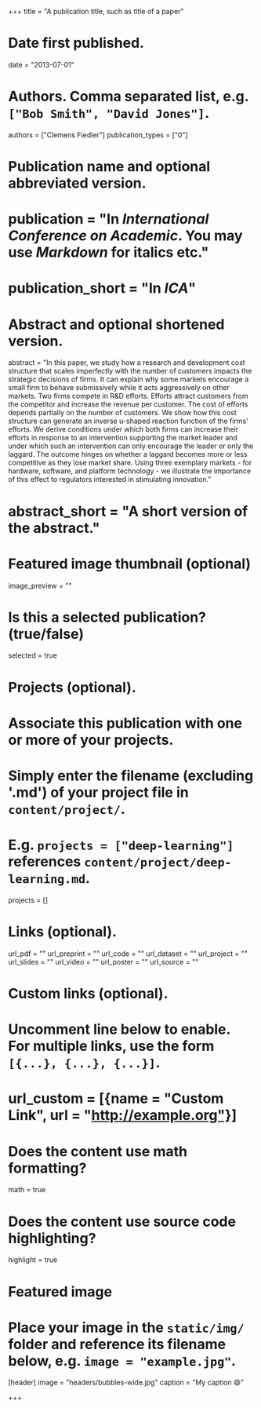 +++
title = "A publication title, such as title of a paper"

# Date first published.
date = "2013-07-01"

# Authors. Comma separated list, e.g. `["Bob Smith", "David Jones"]`.
authors = ["Clemens Fiedler"]
publication_types = ["0"]

# Publication name and optional abbreviated version.
# publication = "In *International Conference on Academic*. You may use *Markdown* for italics etc."
# publication_short = "In *ICA*"

# Abstract and optional shortened version.
abstract = "In this paper, we study how a research and development cost structure that scales imperfectly with the number of customers impacts the strategic decisions of firms. It can explain why some markets encourage a small firm to behave submissively while it acts aggressively on other markets. Two firms compete in R&D efforts. Efforts attract customers from the competitor and increase the revenue per customer. The cost of efforts depends partially on the number of customers. We show how this cost structure can generate an inverse u-shaped reaction function of the firms' efforts. We derive conditions under which both firms can increase their efforts in response to an intervention supporting the market leader and under which such an intervention can only encourage the leader or only the laggard. The outcome hinges on whether a laggard becomes more or less competitive as they lose market share. Using three exemplary markets - for hardware, software, and platform technology - we illustrate the importance of this effect to regulators interested in stimulating innovation."
# abstract_short = "A short version of the abstract."

# Featured image thumbnail (optional)
image_preview = ""

# Is this a selected publication? (true/false)
selected = true

# Projects (optional).
#   Associate this publication with one or more of your projects.
#   Simply enter the filename (excluding '.md') of your project file in `content/project/`.
#   E.g. `projects = ["deep-learning"]` references `content/project/deep-learning.md`.
projects = []

# Links (optional).
url_pdf = ""
url_preprint = ""
url_code = ""
url_dataset = ""
url_project = ""
url_slides = ""
url_video = ""
url_poster = ""
url_source = ""

# Custom links (optional).
#   Uncomment line below to enable. For multiple links, use the form `[{...}, {...}, {...}]`.
# url_custom = [{name = "Custom Link", url = "http://example.org"}]

# Does the content use math formatting?
math = true

# Does the content use source code highlighting?
highlight = true

# Featured image
# Place your image in the `static/img/` folder and reference its filename below, e.g. `image = "example.jpg"`.
[header]
image = "headers/bubbles-wide.jpg"
caption = "My caption 😄"

+++
